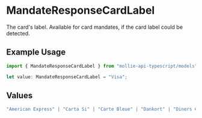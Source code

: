 # MandateResponseCardLabel

The card's label. Available for card mandates, if the card label could be detected.

## Example Usage

```typescript
import { MandateResponseCardLabel } from "mollie-api-typescript/models";

let value: MandateResponseCardLabel = "Visa";
```

## Values

```typescript
"American Express" | "Carta Si" | "Carte Bleue" | "Dankort" | "Diners Club" | "Discover" | "JCB" | "Laser" | "Maestro" | "Mastercard" | "Unionpay" | "Visa"
```
